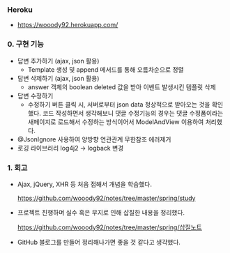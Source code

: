 
### Heroku

- https://wooody92.herokuapp.com/

### 0. 구현 기능

- 답변 추가하기 (ajax, json 활용)
  - Template 생성 및 append 메서드를 통해 오름차순으로 정렬
- 답변 삭제하기 (ajax, json 활용)
  - answer 객체의 boolean deleted 값을 받아 이벤트 발생시킨 템플릿 삭제
- 답변 수정하기
  - 수정하기 버튼 클릭 시, 서버로부터 json data 정상적으로 받아오는 것을 확인했다. 코드 작성하면서 생각해보니 댓글 수정기능의 경우는 댓글 수정폼이라는 새페이지로 로드해서 수정하는 방식이어서 ModelAndView 이용하여 처리했다.
- @JsonIgnore 사용하여 양방향 연관관계 무한참조 에러제거
- 로깅 라이브러리 log4j2 -> logback 변경

### 1. 회고

- Ajax, jQuery, XHR 등 처음 접해서 개념을 학습했다.

  https://github.com/wooody92/notes/tree/master/spring/study

- 프로젝트 진행하며 실수 혹은 무지로 인해 삽질한 내용을 정리했다.

  https://github.com/wooody92/notes/tree/master/spring/삽질노트

- GitHub 블로그를 만들어 정리해나가면 좋을 것 같다고 생각했다.